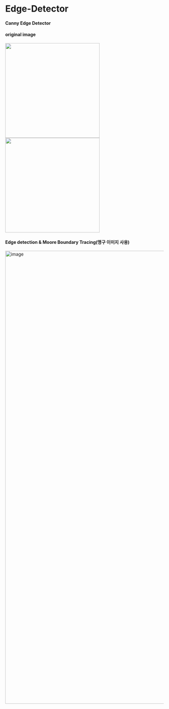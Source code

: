 # Edge-Detector

#### Canny Edge Detector

#### original image
  <img width ="300" height="300" src = "https://github.com/jaewonjjang/Edge-Detector/assets/92264609/d845c4ae-f4ae-4cf0-b974-f28cabde027e">
  <img width ="300" height="300" src = "https://github.com/jaewonjjang/Edge-Detector/assets/92264609/cc553d79-7606-4eaf-991c-09c896d4952a">


#### Edge detection & Moore Boundary Tracing(맹구 이미지 사용)
  <img width="1435" alt="image" src="https://github.com/jaewonjjang/Edge-Detector/assets/92264609/cd7d51cb-726b-4cb3-b3b0-e36a3e58e381">
